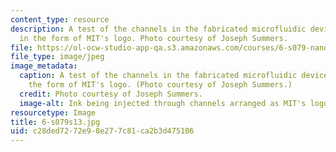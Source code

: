 ```yaml
---
content_type: resource
description: A test of the channels in the fabricated microfluidic device designed
  in the form of MIT's logo. Photo courtesy of Joseph Summers.
file: https://ol-ocw-studio-app-qa.s3.amazonaws.com/courses/6-s079-nanomaker-spring-2013/c28ded7272e98e277c81ca2b3d475106_6-s079s13.jpg
file_type: image/jpeg
image_metadata:
  caption: A test of the channels in the fabricated microfluidic device designed in
    the form of MIT's logo. (Photo courtesy of Joseph Summers.)
  credit: Photo courtesy of Joseph Summers.
  image-alt: Ink being injected through channels arranged as MIT's logo.
resourcetype: Image
title: 6-s079s13.jpg
uid: c28ded72-72e9-8e27-7c81-ca2b3d475106
---
```

